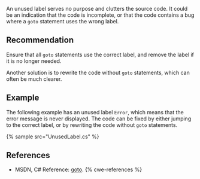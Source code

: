 An unused label serves no purpose and clutters the source code. It could be an indication that the code is incomplete, or that the code contains a bug where a `goto` statement uses the wrong label.


## Recommendation
Ensure that all `goto` statements use the correct label, and remove the label if it is no longer needed.

Another solution is to rewrite the code without `goto` statements, which can often be much clearer.


## Example
The following example has an unused label `Error`, which means that the error message is never displayed. The code can be fixed by either jumping to the correct label, or by rewriting the code without `goto` statements.

{% sample src="UnusedLabel.cs" %}

## References
* MSDN, C\# Reference: [goto](https://msdn.microsoft.com/en-us/library/13940fs2.aspx).
{% cwe-references %}
